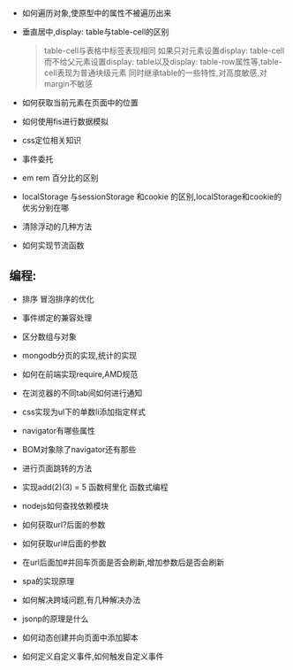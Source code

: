 
* 如何遍历对象,使原型中的属性不被遍历出来
* 垂直居中,display: table与table-cell的区别

  > table-cell与表格中<td>标签表现相同
    如果只对元素设置display: table-cell而不给父元素设置display: table以及display: table-row属性等,table-cell表现为普通块级元素
    同时继承table的一些特性,对高度敏感,对margin不敏感
* 如何获取当前元素在页面中的位置
* 如何使用fis进行数据模拟

* css定位相关知识
* 事件委托
* em rem 百分比的区别
* localStorage 与sessionStorage 和cookie 的区别,localStorage和cookie的优劣分别在哪
* 清除浮动的几种方法
* 如何实现节流函数

## 编程:
* 排序  冒泡排序的优化
* 事件绑定的兼容处理
* 区分数组与对象


* mongodb分页的实现,统计的实现
* 如何在前端实现require,AMD规范
* 在浏览器的不同tab间如何进行通知
* css实现为ul下的单数li添加指定样式
* navigator有哪些属性
* BOM对象除了navigator还有那些
* 进行页面跳转的方法
* 实现add(2)(3) = 5 函数柯里化 函数式编程
* nodejs如何查找依赖模块
* 如何获取url?后面的参数
* 如何获取url#后面的参数
* 在url后面加#并回车页面是否会刷新,增加参数后是否会刷新
* spa的实现原理
* 如何解决跨域问题,有几种解决办法
* jsonp的原理是什么
* 如何动态创建并向页面中添加脚本
* 如何定义自定义事件,如何触发自定义事件 




